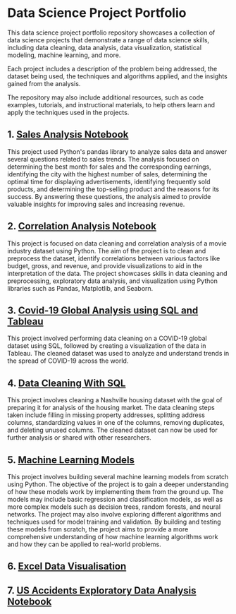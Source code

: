 # Data Science Project Portfolio

This data science project portfolio repository showcases a collection of data science projects that demonstrate a range of data science skills, including data cleaning, data analysis, data visualization, statistical modeling, machine learning, and more.

Each project includes a description of the problem being addressed, the dataset being used, the techniques and algorithms applied, and the insights gained from the analysis.

The repository may also include additional resources, such as code examples, tutorials, and instructional materials, to help others learn and apply the techniques used in the projects.

## 1. [Sales Analysis Notebook](./sales_analysis/sales_analysis_2019.ipynb)

This project used Python's pandas library to analyze sales data and answer several questions related to sales trends. The analysis focused on determining the best month for sales and the corresponding earnings, identifying the city with the highest number of sales, determining the optimal time for displaying advertisements, identifying frequently sold products, and determining the top-selling product and the reasons for its success. By answering these questions, the analysis aimed to provide valuable insights for improving sales and increasing revenue.

## 2. [Correlation Analysis Notebook](./correlation_analysis/movies_correlation_analysis.ipynb)

This project is focused on data cleaning and correlation analysis of a movie industry dataset using Python. The aim of the project is to clean and preprocess the dataset, identify correlations between various factors like budget, gross, and revenue, and provide visualizations to aid in the interpretation of the data. The project showcases skills in data cleaning and preprocessing, exploratory data analysis, and visualization using Python libraries such as Pandas, Matplotlib, and Seaborn.

## 3. [Covid-19 Global Analysis using SQL and Tableau](./covid_19_global_analysis/README.md)

This project involved performing data cleaning on a COVID-19 global dataset using SQL, followed by creating a visualization of the data in Tableau. The cleaned dataset was used to analyze and understand trends in the spread of COVID-19 across the world.

## 4. [Data Cleaning With SQL](./nasheville_housing_data_cleaning/README.md)

This project involves cleaning a Nashville housing dataset with the goal of preparing it for analysis of the housing market. The data cleaning steps taken include filling in missing property addresses, splitting address columns, standardizing values in one of the columns, removing duplicates, and deleting unused columns. The cleaned dataset can now be used for further analysis or shared with other researchers.

## 5. [Machine Learning Models](./machine_learning_models/README.md)

This project involves building several machine learning models from scratch using Python. The objective of the project is to gain a deeper understanding of how these models work by implementing them from the ground up. The models may include basic regression and classification models, as well as more complex models such as decision trees, random forests, and neural networks. The project may also involve exploring different algorithms and techniques used for model training and validation. By building and testing these models from scratch, the project aims to provide a more comprehensive understanding of how machine learning algorithms work and how they can be applied to real-world problems.

## 6. [Excel Data Visualisation](./excel_project/)

## 7. [US Accidents Exploratory Data Analysis Notebook](./exploratory_data_analysis/us-accidents-analysis.ipynb)

